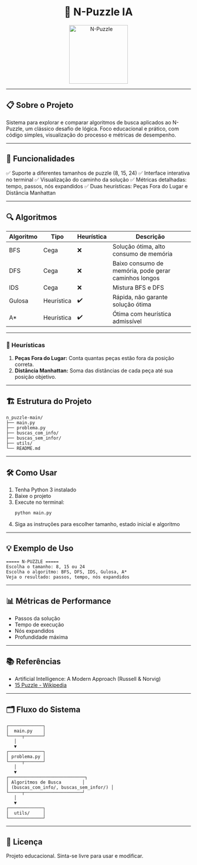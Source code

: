 <div align="center">
   <h1>🧩 N-Puzzle IA</h1>
   <img src="https://upload.wikimedia.org/wikipedia/commons/8/88/15-puzzle.png" alt="N-Puzzle" width="160"/>
</div>

---

## 📋 Sobre o Projeto

Sistema para explorar e comparar algoritmos de busca aplicados ao N-Puzzle, um clássico desafio de lógica. Foco educacional e prático, com código simples, visualização do processo e métricas de desempenho.

---

## 🚀 Funcionalidades

✅ Suporte a diferentes tamanhos de puzzle (8, 15, 24)
✅ Interface interativa no terminal
✅ Visualização do caminho da solução
✅ Métricas detalhadas: tempo, passos, nós expandidos
✅ Duas heurísticas: Peças Fora do Lugar e Distância Manhattan

---

## 🔍 Algoritmos

| Algoritmo | Tipo       | Heurística | Descrição                                            |
| --------- | ---------- | ---------- | ---------------------------------------------------- |
| BFS       | Cega       | ❌         | Solução ótima, alto consumo de memória               |
| DFS       | Cega       | ❌         | Baixo consumo de memória, pode gerar caminhos longos |
| IDS       | Cega       | ❌         | Mistura BFS e DFS                                    |
| Gulosa    | Heurística | ✔️         | Rápida, não garante solução ótima                    |
| A\*       | Heurística | ✔️         | Ótima com heurística admissível                      |

---

### 🎯 Heurísticas

1. **Peças Fora do Lugar:** Conta quantas peças estão fora da posição correta.
2. **Distância Manhattan:** Soma das distâncias de cada peça até sua posição objetivo.

---

## 🏗️ Estrutura do Projeto

```text
n_puzzle-main/
├── main.py
├── problema.py
├── buscas_com_info/
├── buscas_sem_infor/
├── utils/
└── README.md
```

---

## 🛠️ Como Usar

1. Tenha Python 3 instalado
2. Baixe o projeto
3. Execute no terminal:
   ```bash
   python main.py
   ```
4. Siga as instruções para escolher tamanho, estado inicial e algoritmo

---

## 💡 Exemplo de Uso

```
===== N-PUZZLE =====
Escolha o tamanho: 8, 15 ou 24
Escolha o algoritmo: BFS, DFS, IDS, Gulosa, A*
Veja o resultado: passos, tempo, nós expandidos
```

---

## 📊 Métricas de Performance

- Passos da solução
- Tempo de execução
- Nós expandidos
- Profundidade máxima

---

## 📚 Referências

- Artificial Intelligence: A Modern Approach (Russell & Norvig)
- [15 Puzzle - Wikipedia](https://en.wikipedia.org/wiki/15_puzzle)

---

## 🗂️ Fluxo do Sistema

```ascii
┌─────────────┐
│  main.py    │
└─────┬───────┘
   │
   ▼
┌─────────────┐
│ problema.py │
└─────┬───────┘
   │
   ▼
┌─────────────────────────────┐
│ Algoritmos de Busca        │
│ (buscas_com_info/, buscas_sem_infor/) │
└─────┬──────────────────────┘
   │
   ▼
┌─────────────┐
│  utils/     │
└─────────────┘
```

---

## 📝 Licença

Projeto educacional. Sinta-se livre para usar e modificar.

